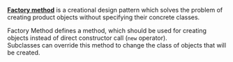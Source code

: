 **[Factory method](https://refactoring.guru/design-patterns/factory-method)** is a creational design pattern which solves the problem of creating product objects without specifying their concrete classes.

Factory Method defines a method, which should be used for creating objects instead of direct constructor call (`new` operator). \
Subclasses can override this method to change the class of objects that will be created.

